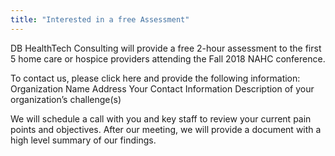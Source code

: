 ```yaml
---
title: "Interested in a free Assessment"
---
```





 

DB HealthTech Consulting will provide a free 2-hour assessment to the first 5 home care or hospice providers attending the Fall 2018 NAHC conference. 

To contact us, please click here and provide the following information:
Organization Name
Address
Your Contact Information
Description of your organization’s challenge(s)

We will schedule a call with you and key staff to review your current pain points and objectives. After our meeting, we will provide a document with a high level summary of our findings.
